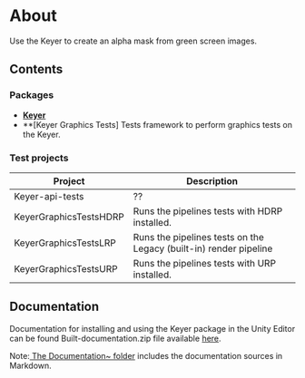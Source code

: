 # About
Use the Keyer to create an alpha mask from green screen images.

<a name="Contents"></a>
## Contents
### Packages
- **[Keyer](Packages/com.unity.media.keyer/README.md)**
- **[Keyer Graphics Tests] Tests framework to perform graphics tests on the Keyer.

### Test projects 

| Project                | Description                                   |
|------------------------|-----------------------------------------------|
| Keyer-api-tests        | ??                                            |
| KeyerGraphicsTestsHDRP | Runs the pipelines tests with HDRP installed. |
| KeyerGraphicsTestsLRP  | Runs the pipelines tests on the Legacy (built-in) render pipeline  |
| KeyerGraphicsTestsURP  | Runs the pipelines tests with URP installed.  |

## Documentation
Documentation for installing and using the Keyer package in the Unity Editor can be found Built-documentation.zip file available [here](https://github.com/Unity-Technologies/UnityKeyer/tree/setup/CST1372-Move-files-to-new-repo/Packages/com.unity.media.keyer).

Note:[ The Documentation~ folder](https://github.com/Unity-Technologies/UnityKeyer/tree/setup/CST1372-Move-files-to-new-repo/Packages/com.unity.media.keyer/Documentation~) includes the documentation sources in Markdown.